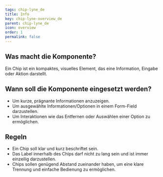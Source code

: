 ```yaml
---
tags: chip-lyne_de
title: Info
key: chip-lyne-overview_de
parent: chip-lyne_de
icon: overview
order: 1
permalink: false
---
```


## Was macht die Komponente?
Ein Chip ist ein kompaktes, visuelles Element, das eine Information, Eingabe oder Aktion darstellt.

## Wann soll die Komponente eingesetzt werden?
* Um kurze, prägnante Informationen anzuzeigen.
* Um ausgewählte Informationen/Optionen in einem Form-Field darzustellen.
* Um Interaktionen wie das Entfernen oder Auswählen einer Option zu ermöglichen.

## Regeln
* Ein Chip soll klar und kurz beschriftet sein.
* Das Label innerhalb des Chips darf nicht zu lang sein und ist immer einzeilig darzustellen.
* Chips sollen genügend Abstand zueinander haben, um eine klare Trennung und einfache Bedienung zu ermöglichen.

